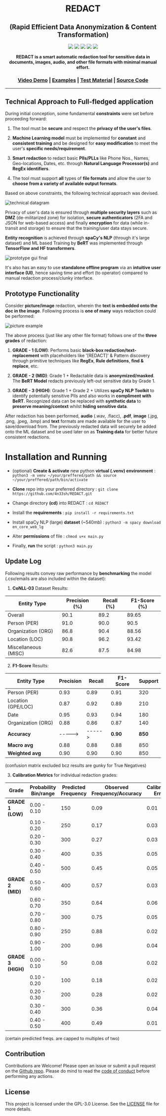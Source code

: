 <div align="center">
  
  # REDACT 
  ## (Rapid Efficient Data Anonymization & Content Transformation)
  <img src="https://img.shields.io/badge/Lincense_-GPL%203.0-orange"> 
  <img src="https://img.shields.io/badge/python_->=%203.1-blue"> 
  <img src="https://img.shields.io/badge/Maintained%3F-Yes-CD8335"> 
  <img src="https://img.shields.io/badge/docs-latest-green.svg">
  <img src="https://img.shields.io/badge/Developed%20on-Kali%20Linux-blueviolet">
  
  **REDACT is a smart automatic redaction tool for sensitive data in documents, images, audio, and other file formats with minimal manual effort.** 
  
  ### [Video Demo](https://youtu.be/HRD_wsZ9a1U) | [Examples](https://github.com/4n33sh/REDACT/tree/main/example-outputs) | [Test Material](https://github.com/4n33sh/REDACT/tree/main/test-material) | [Source Code](https://github.com/4n33sh/REDACT/blob/main/main.py)

</div>

---

## Technical Approach to Full-fledged application

During initial conception, some fundamental **constraints** were set before proceeding forward:

1. The tool must be **secure** and respect the **privacy of the user's files**.

2. **Machine Learning model** must be implemented for **constant** and **consistent training** and be designed for **easy modification** to meet the user's **specific needs/requirement**.

3. **Smart redaction** to redact basic **PIIs/PLLs** like Phone Nos., Names, Geo-locations, Dates, etc. through **Natural Language Processor(s)** and **RegEx identifiers**.

4. The tool must support **all** types of **file formats** and allow the user to **choose from a variety of available output formats**.

Based on above constraints, the following technical approach was devised.

![technical datagram](https://github.com/4n33sh/REDACT/blob/main/Technical%20Approach.png)

Privacy of user's data is ensured through **multiple security layers** such as **DMZ** (de-militarized zone) for isolation, **secure authenticators** (2FA and JSON for web-based access) and finally **encryption** for data (while in-transit and storage) to ensure that the training/user data stays secure.

**Entity recognition** is achieved through **spaCy's NLP** (through it's large dataset) and ML based Training by **BeRT** was implemented through **TensorFlow and HF transformers**.

![prototype gui final](https://github.com/4n33sh/REDACT/blob/main/Prototype%20GUI%20%26%20Functionality.png)

It's also has an easy to use **standalone offline program** via an **intuitive user interface (UI)**, hence saving time and effort (to operator) compared to manual redaction process/clunky interface.

## Prototype Functionality

Consider **picture/image** redaction, wherein the **text is embedded onto the doc in the image**. Following process is **one of many** ways redaction could be performed:

![picture example](https://github.com/4n33sh/REDACT/blob/main/Image%20Redaction%20Flowchart.png)

The above process (just like any other file format) follows one of the **three grades** of redaction:

1. **GRADE - 1 (LOW)**: Performs basic **black-box redaction/text-replacement** with placeholders like '[REDACT]' & Pattern discovery through primitive techniques like **RegEx**, **Rule definitions**, **find & replace**, etc.

2. **GRADE - 2 (MID)**: Grade 1 + Redactable data is **anonymized/masked**. The **BeRT Model** redacts previously left-out sensitive data by Grade 1.

3. **GRADE - 3 (HIGH)**: Grade 1 + Grade 2 + Utilizes **spaCy NLP Toolkit** to identify potentially sensitive PIIs and also works in **compliment with BeRT**. Recognized data can be replaced with **synthetic data** to **preserve meaning/context** whilst **hiding sensitive data**.

After redaction has been performed, **audio** (.wav, .flacc), **.pdf**, **image** (.jpg, .png, .jpeg, .bmp) and **text** formats are made available for the user to save/download from. The previously redacted data will securely be added onto the ML dataset and be used later on as **Training data** for better future consistent redactions.

# Installation and Running

* (optional) **Create & activate** new python **virtual (.venv) environment** :  ``` python3 -m venv ~/your/preffered/path && source ~/your/preffered/path/bin/activate ```

* **Clone** repo into your preferred directory : ``` git clone https://github.com/4n33sh/REDACT.git ```

* Change directory **(cd)** into REDACT : ``` cd REDACT ```

* Install the **requirements** : ``` pip install -r requirements.txt ```

* Install spaCy NLP (large) **dataset** (~540mb) : ``` python3 -m spacy download en_core_web_lg ```

* Alter **permissions** of file : ``` chmod u+x main.py ```

* Finally, **run** the script : ``` python3 main.py ```

## Update Log
Following results convey raw performance by **benchmarking** the model (.csv/emails are also included within the dataset):

1. **CoNLL-03** Dataset Results:

| Entity Type         | Precision (%) | Recall (%) | F1-Score (%) |
|---------------------|---------------|------------|--------------|
| Overall             | 90.1          | 89.2       | 89.65        |
| Person (PER)        | 91.0          | 90.0       | 90.5         |
| Organization (ORG)  | 86.8          | 90.4       | 88.56        |
| Location (LOC)      | 90.8          | 96.2       | 93.42        |
| Miscellaneous (MISC)| 82.6          | 87.5       | 84.98        |

2. **F1-Score** Results:

| **Entity Type** | **Precision** | **Recall** | **F1-Score** | **Support** |
|-----------------|---------------|------------|--------------|-------------|
| Person (PER)    | 0.93          | 0.89       | 0.91         | 320         |
| Location (GPE/LOC) | 0.87          | 0.92       | 0.89         | 210      |
| Date            | 0.95          | 0.93       | 0.94         | 180         |
| Organization (ORG) | 0.88          | 0.86       | 0.87         | 140      |
| **Accuracy**    | ----->        | ----->     | **0.90**     | **850**     |
| **Macro avg**   | 0.88          | 0.88       | 0.88         | 850         |
| **Weighted avg**| 0.90          | 0.90       | 0.90         | 850         |

(confusion matrix excluded bcz results are gunky for True Negatives)

3. **Calibration Metrics** for individual redaction grades:

| **Grade** | **Probability Bin/range** | **Predicted Frequency** | **Observed Frequency/Accuracy** | **Calibration Error** | **Cumulative Error** |
|---------------------|---------------------|--------------------------|-----------------------------------|------------------------|-----------------------|
| **GRADE 1 (LOW)**   | 0.00 - 0.10         | 150                      | 0.09                              | 0.01                   | 0.01                  |
|                     | 0.10 - 0.20         | 250                      | 0.17                              | 0.03                   | 0.04                  |
|                     | 0.20 - 0.30         | 300                      | 0.27                              | 0.03                   | 0.07                  |
|                     | 0.30 - 0.40         | 400                      | 0.35                              | 0.05                   | 0.12                  |
|                     | 0.40 - 0.50         | 500                      | 0.45                              | 0.05                   | 0.17                  |
| **GRADE 2 (MID)**   | 0.50 - 0.60         | 400                      | 0.57                              | 0.03                   | 0.20                  |
|                     | 0.60 - 0.70         | 350                      | 0.64                              | 0.06                   | 0.26                  |
|                     | 0.70 - 0.80         | 300                      | 0.75                              | 0.05                   | 0.31                  |
|                     | 0.80 - 0.90         | 250                      | 0.88                              | 0.02                   | 0.33                  |
|                     | 0.90 - 1.00         | 200                      | 0.96                              | 0.04                   | 0.37                  |
| **GRADE 3 (HIGH)**  | 0.00 - 0.10         | 50                       | 0.08                              | 0.02                   | 0.02                  |
|                     | 0.10 - 0.20         | 100                      | 0.18                              | 0.02                   | 0.04                  |
|                     | 0.20 - 0.30         | 200                      | 0.28                              | 0.02                   | 0.06                  |
|                     | 0.30 - 0.40         | 300                      | 0.36                              | 0.04                   | 0.10                  |
|                     | 0.40 - 0.50         | 400                      | 0.49                              | 0.01                   | 0.11                  |

(certain predicted freqs. are capped to multiples of two)

## Contribution
Contributions are Welcome! Please open an issue or submit a pull request on the [Github repo](https://github.com/4n33sh/REDACT). Please do mind to read the [code of conduct](https://github.com/4n33sh/REDACT/blob/main/CODE_OF_CONDUCT.md) before performing any actions.

## License
This project is licensed under the GPL-3.0 License. See the [LICENSE](https://github.com/4n33sh/REDACT/blob/main/LICENSE) file for more details.
